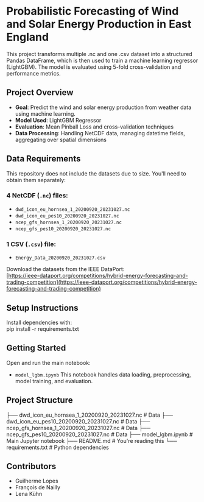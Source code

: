 # Probabilistic Forecasting of Wind and Solar Energy Production in East England

This project transforms multiple .nc and one .csv dataset into a structured Pandas DataFrame, which is then used to train a machine learning regressor (LightGBM).
The model is evaluated using 5-fold cross-validation and performance metrics.

## Project Overview

- **Goal**: Predict the wind and solar energy production from weather data using machine learning.  
- **Model Used**: LightGBM Regressor  
- **Evaluation**: Mean Pinball Loss and cross-validation techniques  
- **Data Processing**: Handling NetCDF data, managing datetime fields, aggregating over spatial dimensions

## Data Requirements

This repository does not include the datasets due to size. You'll need to obtain them separately:

### 4 NetCDF (`.nc`) files:

- `dwd_icon_eu_hornsea_1_20200920_20231027.nc`  
- `dwd_icon_eu_pes10_20200920_20231027.nc`  
- `ncep_gfs_hornsea_1_20200920_20231027.nc`  
- `ncep_gfs_pes10_20200920_20231027.nc`

### 1 CSV (`.csv`) file:

- `Energy_Data_20200920_20231027.csv`

Download the datasets from the IEEE DataPort:  
[https://ieee-dataport.org/competitions/hybrid-energy-forecasting-and-trading-competition](https://ieee-dataport.org/competitions/hybrid-energy-forecasting-and-trading-competition)

## Setup Instructions

Install dependencies with:  
pip install -r requirements.txt

## Getting Started

Open and run the main notebook:
- `model_lgbm.ipynb`
This notebook handles data loading, preprocessing, model training, and evaluation.

## Project Structure

├── dwd_icon_eu_hornsea_1_20200920_20231027.nc      # Data
├── dwd_icon_eu_pes10_20200920_20231027.nc          # Data
├── ncep_gfs_hornsea_1_20200920_20231027.nc         # Data
├── ncep_gfs_pes10_20200920_20231027.nc             # Data
├── model_lgbm.ipynb                                # Main Jupyter notebook
├── README.md                                       # You're reading this
└── requirements.txt                                # Python dependencies


## Contributors

- Guilherme Lopes
- François de Nailly
- Lena Kühn

